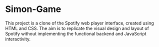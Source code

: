 # Simon-Game
 This project is a clone of the Spotify web player interface, created using HTML and CSS. The aim is to replicate the visual design and layout of Spotify without implementing the functional backend and JavaScript interactivity.

